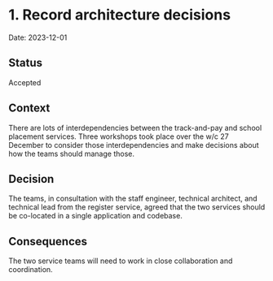 # 1. Record architecture decisions

Date: 2023-12-01

## Status

Accepted

## Context

There are lots of interdependencies between the track-and-pay and school placement services. 
Three workshops took place over the w/c 27 December to consider those interdependencies and make decisions about how the teams should manage those.

## Decision

The teams, in consultation with the staff engineer, technical architect, and technical lead from the register service, agreed that the two services should be co-located in a single application and codebase.

## Consequences

The two service teams will need to work in close collaboration and coordination. 
